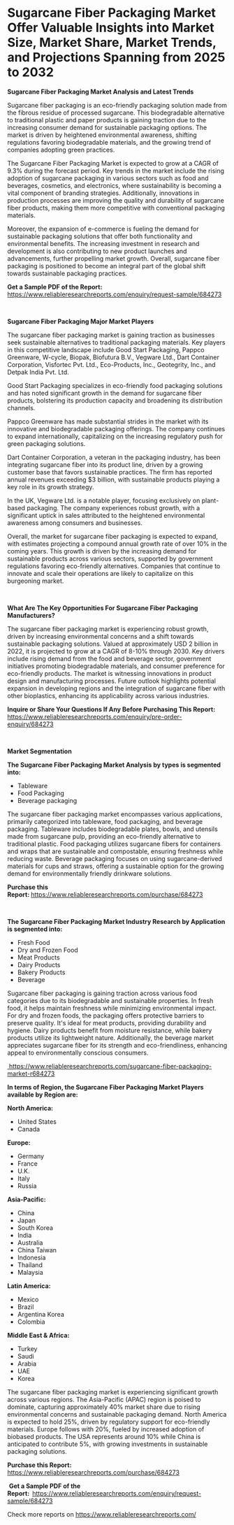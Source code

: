 <p><h1>Sugarcane Fiber Packaging Market Offer Valuable Insights into Market Size, Market Share, Market Trends, and Projections Spanning from 2025 to 2032</h1></p><p><strong>Sugarcane Fiber Packaging Market Analysis and Latest Trends</strong></p>
<p><p>Sugarcane fiber packaging is an eco-friendly packaging solution made from the fibrous residue of processed sugarcane. This biodegradable alternative to traditional plastic and paper products is gaining traction due to the increasing consumer demand for sustainable packaging options. The market is driven by heightened environmental awareness, shifting regulations favoring biodegradable materials, and the growing trend of companies adopting green practices.</p><p>The Sugarcane Fiber Packaging Market is expected to grow at a CAGR of 9.3% during the forecast period. Key trends in the market include the rising adoption of sugarcane packaging in various sectors such as food and beverages, cosmetics, and electronics, where sustainability is becoming a vital component of branding strategies. Additionally, innovations in production processes are improving the quality and durability of sugarcane fiber products, making them more competitive with conventional packaging materials.</p><p>Moreover, the expansion of e-commerce is fueling the demand for sustainable packaging solutions that offer both functionality and environmental benefits. The increasing investment in research and development is also contributing to new product launches and advancements, further propelling market growth. Overall, sugarcane fiber packaging is positioned to become an integral part of the global shift towards sustainable packaging practices.</p></p>
<p><strong>Get a Sample PDF of the Report:&nbsp;</strong> <a href="https://www.reliableresearchreports.com/enquiry/request-sample/684273?utm_campaign=2809&utm_medium=2&utm_source=Github&utm_content=ia&utm_term=02042025&utm_id=sugarcane-fiber-packaging">https://www.reliableresearchreports.com/enquiry/request-sample/684273</a></p>
<p>&nbsp;</p>
<p><strong>Sugarcane Fiber Packaging Major Market Players</strong></p>
<p><p>The sugarcane fiber packaging market is gaining traction as businesses seek sustainable alternatives to traditional packaging materials. Key players in this competitive landscape include Good Start Packaging, Pappco Greenware, W-cycle, Biopak, Biofutura B.V., Vegware Ltd., Dart Container Corporation, Visfortec Pvt. Ltd., Eco-Products, Inc., Geotegrity, Inc., and Detpak India Pvt. Ltd.</p><p>Good Start Packaging specializes in eco-friendly food packaging solutions and has noted significant growth in the demand for sugarcane fiber products, bolstering its production capacity and broadening its distribution channels. </p><p>Pappco Greenware has made substantial strides in the market with its innovative and biodegradable packaging offerings. The company continues to expand internationally, capitalizing on the increasing regulatory push for green packaging solutions. </p><p>Dart Container Corporation, a veteran in the packaging industry, has been integrating sugarcane fiber into its product line, driven by a growing customer base that favors sustainable practices. The firm has reported annual revenues exceeding $3 billion, with sustainable products playing a key role in its growth strategy.</p><p>In the UK, Vegware Ltd. is a notable player, focusing exclusively on plant-based packaging. The company experiences robust growth, with a significant uptick in sales attributed to the heightened environmental awareness among consumers and businesses.</p><p>Overall, the market for sugarcane fiber packaging is expected to expand, with estimates projecting a compound annual growth rate of over 10% in the coming years. This growth is driven by the increasing demand for sustainable products across various sectors, supported by government regulations favoring eco-friendly alternatives. Companies that continue to innovate and scale their operations are likely to capitalize on this burgeoning market.</p></p>
<p>&nbsp;</p>
<p><strong>What Are The Key Opportunities For Sugarcane Fiber Packaging Manufacturers?</strong></p>
<p><p>The sugarcane fiber packaging market is experiencing robust growth, driven by increasing environmental concerns and a shift towards sustainable packaging solutions. Valued at approximately USD 2 billion in 2022, it is projected to grow at a CAGR of 8-10% through 2030. Key drivers include rising demand from the food and beverage sector, government initiatives promoting biodegradable materials, and consumer preference for eco-friendly products. The market is witnessing innovations in product design and manufacturing processes. Future outlook highlights potential expansion in developing regions and the integration of sugarcane fiber with other bioplastics, enhancing its applicability across various industries.</p></p>
<p><strong>Inquire or Share Your Questions If Any Before Purchasing This Report:</strong> <a href="https://www.reliableresearchreports.com/enquiry/pre-order-enquiry/684273?utm_campaign=2809&utm_medium=2&utm_source=Github&utm_content=ia&utm_term=02042025&utm_id=sugarcane-fiber-packaging">https://www.reliableresearchreports.com/enquiry/pre-order-enquiry/684273</a></p>
<p>&nbsp;</p>
<p><strong>Market Segmentation</strong></p>
<p><strong>The Sugarcane Fiber Packaging Market Analysis by types is segmented into:</strong></p>
<p><ul><li>Tableware</li><li>Food Packaging</li><li>Beverage packaging</li></ul></p>
<p><p>The sugarcane fiber packaging market encompasses various applications, primarily categorized into tableware, food packaging, and beverage packaging. Tableware includes biodegradable plates, bowls, and utensils made from sugarcane pulp, providing an eco-friendly alternative to traditional plastic. Food packaging utilizes sugarcane fibers for containers and wraps that are sustainable and compostable, ensuring freshness while reducing waste. Beverage packaging focuses on using sugarcane-derived materials for cups and straws, offering a sustainable option for the growing demand for environmentally friendly drinkware solutions.</p></p>
<p><strong>Purchase this Report:&nbsp;</strong><a href="https://www.reliableresearchreports.com/purchase/684273?utm_campaign=2809&utm_medium=2&utm_source=Github&utm_content=ia&utm_term=02042025&utm_id=sugarcane-fiber-packaging">https://www.reliableresearchreports.com/purchase/684273</a></p>
<p>&nbsp;</p>
<p><strong>The Sugarcane Fiber Packaging Market Industry Research by Application is segmented into:</strong></p>
<p><ul><li>Fresh Food</li><li>Dry and Frozen Food</li><li>Meat Products</li><li>Dairy Products</li><li>Bakery Products</li><li>Beverage</li></ul></p>
<p><p>Sugarcane fiber packaging is gaining traction across various food categories due to its biodegradable and sustainable properties. In fresh food, it helps maintain freshness while minimizing environmental impact. For dry and frozen foods, the packaging offers protective barriers to preserve quality. It's ideal for meat products, providing durability and hygiene. Dairy products benefit from moisture resistance, while bakery products utilize its lightweight nature. Additionally, the beverage market appreciates sugarcane fiber for its strength and eco-friendliness, enhancing appeal to environmentally conscious consumers.</p></p>
<p><a href="https://www.reliableresearchreports.com/sugarcane-fiber-packaging-market-r684273?utm_campaign=2809&utm_medium=2&utm_source=Github&utm_content=ia&utm_term=02042025&utm_id=sugarcane-fiber-packaging">&nbsp;https://www.reliableresearchreports.com/sugarcane-fiber-packaging-market-r684273</a></p>
<p><strong>In terms of Region, the Sugarcane Fiber Packaging Market Players available by Region are:</strong></p>
<p>
    <p> <strong> North America: </strong>
        <ul>
            <li>United States</li>
            <li>Canada</li>
        </ul>
        </p> 
    <p> <strong> Europe: </strong>
        <ul>
            <li>Germany</li>
            <li>France</li>
            <li>U.K.</li>
            <li>Italy</li>
            <li>Russia</li>
        </ul>
        </p> 
    <p> <strong> Asia-Pacific: </strong>
        <ul>
            <li>China</li>
            <li>Japan</li>
            <li>South Korea</li>
            <li>India</li>
            <li>Australia</li>
            <li>China Taiwan</li>
            <li>Indonesia</li>
            <li>Thailand</li>
            <li>Malaysia</li>
        </ul>
        </p> 
    <p> <strong> Latin America: </strong>
        <ul>
            <li>Mexico</li>
            <li>Brazil</li>
            <li>Argentina Korea</li>
            <li>Colombia</li>
        </ul>
        </p> 
    <p> <strong> Middle East & Africa: </strong>
        <ul>
            <li>Turkey</li>
            <li>Saudi</li>
            <li>Arabia</li>
            <li>UAE</li>
            <li>Korea</li>
        </ul>
    </p>
    </p>
<p><p>The sugarcane fiber packaging market is experiencing significant growth across various regions. The Asia-Pacific (APAC) region is poised to dominate, capturing approximately 40% market share due to rising environmental concerns and sustainable packaging demand. North America is expected to hold 25%, driven by regulatory support for eco-friendly materials. Europe follows with 20%, fueled by increased adoption of biobased products. The USA represents around 10% while China is anticipated to contribute 5%, with growing investments in sustainable packaging solutions.</p></p>
<p><strong>Purchase this Report: </strong><a href="https://www.reliableresearchreports.com/purchase/684273?utm_campaign=2809&utm_medium=2&utm_source=Github&utm_content=ia&utm_term=02042025&utm_id=sugarcane-fiber-packaging">https://www.reliableresearchreports.com/purchase/684273</a></p>
<p>&nbsp;<strong>Get a Sample PDF of the Report:&nbsp;&nbsp;</strong><a href="https://www.reliableresearchreports.com/enquiry/request-sample/684273?utm_campaign=2809&utm_medium=2&utm_source=Github&utm_content=ia&utm_term=02042025&utm_id=sugarcane-fiber-packaging">https://www.reliableresearchreports.com/enquiry/request-sample/684273</a></p>
<p><strong></strong></p>
<p>Check more reports on <a href="https://www.reliableresearchreports.com/?utm_campaign=2809&utm_medium=2&utm_source=Github&utm_content=ia&utm_term=02042025&utm_id=sugarcane-fiber-packaging">https://www.reliableresearchreports.com/</a></p>